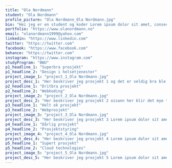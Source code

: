 ```yaml
---
title: "Ola Nordmann"
student: "Ola Nordmann"
profile_picture: "Ola Nordmann_Ola Nordmann.jpg"
bio: "Hei jeg er en student og koder Lorem ipsum dolor sit amet, consectetur adipiscing elit. Ut malesuada gravida nibh, quis facilisis arcu aliquam viverra. Phasellus hendrerit dui mi, vel pulvinar ligula consequat elementum. Quisque vestibulum nulla rhoncus lacus consectetur, quis volutpat velit blandit. Quisque sit amet semper mi, eget consectetur lorem. Proin accumsan faucibus tellus. Aliquam erat volutpat. Mauris velit orci, mollis quis pulvinar eget, sagittis eu eros."
portfolio: "https://www.olanordmann.no"
email: "olanordmann1999@yahoo.com"
linkedin: "https://www.linkedin.com"
twitter: "https://twitter.com"
facebook: "https://www.facebook.com"
behance: "https://twitter.com"
instagram: "https://www.instagram.com"
studyProgram: "BWU"
p1_headline_1: "Superbra prosjekt"
p1_headline_2: "Design i helsetjenester"
project_image_1: "project_1_Ola Nordmann.jpg"
project_desc_1: "Her beskriver jeg prosjekt 1 og det er veldig bra ble veldig fornøyd og sånn osv osv"
p2_headline_1: "Dritbra prosjekt"
p2_headline_2: "Webkoding"
project_image_2: "project_2_Ola Nordmann.jpg"
project_desc_2: "Her beskriver jeg prosjekt 2 oisann her blir det mye tekst, fyll tekst tho Lorem ipsum dolor sit amet, consectetur adipiscing elit, sed do eiusmod tempor incididunt ut labore et dolore magna aliqua. Ut enim ad minim veniam, quis nostrud exercitation ullamco laboris nisi ut aliquip ex ea commodo consequat. Duis aute irure dolor in reprehenderit in voluptate velit esse cillum dolore eu fugiat nulla pariatur. Excepteur sint occaecat cupidatat non proident, sunt in culpa qui officia deserunt mollit anim id est laborum. Lorem ipsum dolor sit amet, consectetur adipiscing elit, sed do eiusmod tempor incididunt ut labore et dolore magna aliqua. Ut enim ad minim veniam, quis nostrud exercitation ullamco laboris nisi ut aliquip ex ea commodo consequat. Duis aute irure dolor in reprehenderit in voluptate velit esse cillum dolore eu fugiat nulla pariatur. Excepteur sint occaecat cupidatat non proident, sunt in culpa qui officia deserunt mollit anim id est laborum."
p3_headline_1: "Helt ok prosjekt"
p3_headline_2: "Webprosjekt"
project_image_3: "project_3_Ola Nordmann.jpg"
project_desc_3: "Her beskriver jeg prosjekt 3 Lorem ipsum dolor sit amet, consectetur adipiscing elit, sed do eiusmod tempor incididunt ut labore et dolore magna aliqua. Ut enim ad minim veniam, quis nostrud exercitation ullamco laboris nisi ut aliquip ex ea commodo consequat."
p4_headline_1: "Dårlig prosjekt"
p4_headline_2: "Prosjektstyring"
project_image_4: "project_4_Ola Nordmann.jpg"
project_desc_4: "Her beskriver jeg prosjekt 4 Lorem ipsum dolor sit amet, consectetur adipiscing elit, sed do eiusmod tempor incididunt ut labore et dolore magna aliqua. Ut enim ad minim veniam, quis nostrud exercitation ullamco laboris nisi ut aliquip ex ea commodo consequat. Duis aute irure dolor in reprehenderit in voluptate velit esse cillum dolore eu fugiat nulla pariatur."
p5_headline_1: "Supert prosjekt"
p5_headline_2: "Cloud technologies"
project_image_5: "project_5_Ola Nordmann.jpg"
project_desc_5: "Her beskriver jeg prosjekt 5 Lorem ipsum dolor sit amet, consectetur adipiscing elit, sed do eiusmod tempor incididunt ut labore et dolore magna aliqua. Ut enim ad minim veniam, quis nostrud exercitation ullamco laboris nisi ut aliquip ex ea commodo consequat. Duis aute irure dolor in reprehenderit in voluptate velit esse cillum dolore eu fugiat nulla pariatur. Excepteur sint occaecat cupidatat non proident, sunt in culpa qui officia deserunt mollit anim id est laborum."
---
```

